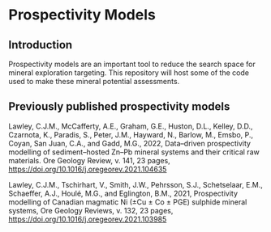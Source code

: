 # Prospectivity Models

## Introduction
Prospectivity models are an important tool to reduce the search space for mineral exploration targeting. This repository will host some of the code used to make these mineral potential assessments. 

## Previously published prospectivity models

Lawley, C.J.M., McCafferty, A.E., Graham, G.E., Huston, D.L., Kelley, D.D., Czarnota, K., Paradis, S., Peter, J.M., Hayward, N., Barlow, M., Emsbo, P., Coyan, San Juan, C.A., and Gadd, M.G., 2022, Data–driven prospectivity modelling of sediment–hosted Zn–Pb mineral systems and their critical raw materials. Ore Geology Review, v. 141, 23 pages, https://doi.org/10.1016/j.oregeorev.2021.104635

Lawley, C.J.M., Tschirhart, V., Smith, J.W., Pehrsson, S.J., Schetselaar, E.M., Schaeffer, A.J., Houlé, M.G., and Eglington, B.M., 2021, Prospectivity modelling of Canadian magmatic Ni (±Cu ± Co ± PGE) sulphide mineral systems, Ore Geology Reviews, v. 132, 23 pages, https://doi.org/10.1016/j.oregeorev.2021.103985

